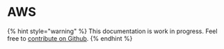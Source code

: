 # AWS

{% hint style="warning" %}
This documentation is work in progress. Feel free to [contribute on Github](https://github.com/surjithctly/web3forms-docs).
{% endhint %}

